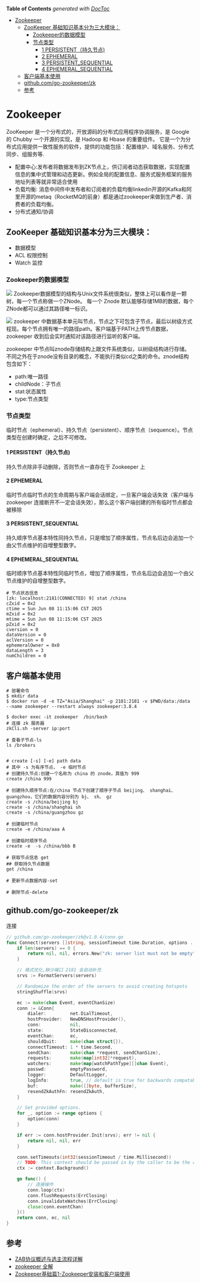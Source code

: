 <!-- START doctoc generated TOC please keep comment here to allow auto update -->
<!-- DON'T EDIT THIS SECTION, INSTEAD RE-RUN doctoc TO UPDATE -->
**Table of Contents**  *generated with [DocToc](https://github.com/thlorenz/doctoc)*

- [Zookeeper](#zookeeper)
  - [ZooKeeper 基础知识基本分为三大模块：](#zookeeper-%E5%9F%BA%E7%A1%80%E7%9F%A5%E8%AF%86%E5%9F%BA%E6%9C%AC%E5%88%86%E4%B8%BA%E4%B8%89%E5%A4%A7%E6%A8%A1%E5%9D%97)
    - [Zookeeper的数据模型](#zookeeper%E7%9A%84%E6%95%B0%E6%8D%AE%E6%A8%A1%E5%9E%8B)
    - [节点类型](#%E8%8A%82%E7%82%B9%E7%B1%BB%E5%9E%8B)
      - [1 PERSISTENT（持久节点)](#1-persistent%E6%8C%81%E4%B9%85%E8%8A%82%E7%82%B9)
      - [2 EPHEMERAL](#2-ephemeral)
      - [3 PERSISTENT_SEQUENTIAL](#3-persistent_sequential)
      - [4 EPHEMERAL_SEQUENTIAL](#4-ephemeral_sequential)
  - [客户端基本使用](#%E5%AE%A2%E6%88%B7%E7%AB%AF%E5%9F%BA%E6%9C%AC%E4%BD%BF%E7%94%A8)
  - [github.com/go-zookeeper/zk](#githubcomgo-zookeeperzk)
  - [参考](#%E5%8F%82%E8%80%83)

<!-- END doctoc generated TOC please keep comment here to allow auto update -->

# Zookeeper
ZooKeeper 是一个分布式的，开放源码的分布式应用程序协调服务，是 Google 的 Chubby 一个开源的实现，是 Hadoop 和 Hbase 的重要组件。
它是一个为分布式应用提供一致性服务的软件，提供的功能包括：配置维护、域名服务、分布式同步、组服务等.

- 配置中心:发布者将数据发布到ZK节点上，供订阅者动态获取数据，实现配置信息的集中式管理和动态更新。例如全局的配置信息、服务式服务框架的服务地址列表等就非常适合使用
- 负载均衡: 消息中间件中发布者和订阅者的负载均衡linkedin开源的Kafka和阿里开源的metaq（RocketMQ的前身）都是通过zookeeper来做到生产者、消费者的负载均衡。
- 分布式通知/协调





## ZooKeeper 基础知识基本分为三大模块：

- 数据模型
- ACL 权限控制
- Watch 监控

### Zookeeper的数据模型
![](.zookeeper_images/zookeeper_data_structure.png)
Zookeeper数据模型的结构与Unix文件系统很类似，整体上可以看作是一颗树，每一个节点称做一个ZNode。
每一个 Znode 默认能够存储1MB的数据，每个ZNode都可以通过其路径唯一标识。


![](.zookeeper_images/zookeeper_node.png)
zookeeper 中数据基本单元叫节点，节点之下可包含子节点，最后以树级方式程现。每个节点拥有唯一的路径path。客户端基于PATH上传节点数据，zookeeper 收到后会实时通知对该路径进行监听的客户端。

zookeeper 中节点叫znode存储结构上跟文件系统类似，以树级结构进行存储。不同之外在于znode没有目录的概念，不能执行类似cd之类的命令。znode结构包含如下：

- path:唯一路径
- childNode：子节点
- stat:状态属性
- type:节点类型

### 节点类型
临时节点（ephemeral）、持久节点（persistent）、顺序节点（sequence）。节点类型在创建时确定，之后不可修改。

#### 1 PERSISTENT（持久节点)

持久节点除非手动删除，否则节点一直存在于 Zookeeper 上

#### 2 EPHEMERAL
临时节点临时节点的生命周期与客户端会话绑定，一旦客户端会话失效（客户端与zookeeper 连接断开不一定会话失效），那么这个客户端创建的所有临时节点都会被移除


#### 3 PERSISTENT_SEQUENTIAL
持久顺序节点基本特性同持久节点，只是增加了顺序属性，节点名后边会追加一个由父节点维护的自增整型数字。

#### 4 EPHEMERAL_SEQUENTIAL
临时顺序节点基本特性同临时节点，增加了顺序属性，节点名后边会追加一个由父节点维护的自增整型数字。


```shell
# 节点状态信息
[zk: localhost:2181(CONNECTED) 9] stat /china
cZxid = 0x2
ctime = Sun Jun 08 11:15:06 CST 2025
mZxid = 0x2
mtime = Sun Jun 08 11:15:06 CST 2025
pZxid = 0x2
cversion = 0
dataVersion = 0
aclVersion = 0
ephemeralOwner = 0x0
dataLength = 3
numChildren = 0
```


## 客户端基本使用

```shell
# 部署命令
$ mkdir data
$ docker run -d -e TZ="Asia/Shanghai" -p 2181:2181 -v $PWD/data:/data --name zookeeper --restart always zookeeper:3.8.4
```

```shell
$ docker exec -it zookeeper  /bin/bash
# 连接 zk 服务器
zkCli.sh -server ip:port

# 查看子节点-ls
ls /brokers


# create [-s] [-e] path data   
# 其中 -s 为有序节点， -e 临时节点
# 创建持久节点:创建一个名称为 china 的 znode，其值为 999
create /china 999

# 创建持久顺序节点:在/china 节点下创建了顺序子节点 beijing、 shanghai、 guangzhou，它们的数据内容分别为 bj、 sh、 gz
create -s /china/beijing bj
create -s /china/shanghai sh
create -s /china/guangzhou gz

# 创建临时节点
create -e /china/aaa A

# 创建临时顺序节点
create -e  -s /china/bbb B

# 获取节点信息 get
## 获取持久节点数据
get /china

# 更新节点数据内容-set

# 删除节点-delete
```



## github.com/go-zookeeper/zk


连接
```go
// github.com/go-zookeeper/zk@v1.0.4/conn.go
func Connect(servers []string, sessionTimeout time.Duration, options ...connOption) (*Conn, <-chan Event, error) {
	if len(servers) == 0 {
		return nil, nil, errors.New("zk: server list must not be empty")
	}

	// 格式优化,缺少端口 2181 会自动补充
	srvs := FormatServers(servers)

	// Randomize the order of the servers to avoid creating hotspots
	stringShuffle(srvs)

	ec := make(chan Event, eventChanSize)
	conn := &Conn{
		dialer:         net.DialTimeout,
		hostProvider:   NewDNSHostProvider(),
		conn:           nil,
		state:          StateDisconnected,
		eventChan:      ec,
		shouldQuit:     make(chan struct{}),
		connectTimeout: 1 * time.Second,
		sendChan:       make(chan *request, sendChanSize),
		requests:       make(map[int32]*request),
		watchers:       make(map[watchPathType][]chan Event),
		passwd:         emptyPassword,
		logger:         DefaultLogger,
		logInfo:        true, // default is true for backwards compatability
		buf:            make([]byte, bufferSize),
		resendZkAuthFn: resendZkAuth,
	}

	// Set provided options.
	for _, option := range options {
		option(conn)
	}

	if err := conn.hostProvider.Init(srvs); err != nil {
		return nil, nil, err
	}

	conn.setTimeouts(int32(sessionTimeout / time.Millisecond))
	// TODO: This context should be passed in by the caller to be the connection lifecycle context.
	ctx := context.Background()

	go func() {
		// 连接操作
		conn.loop(ctx)
		conn.flushRequests(ErrClosing)
		conn.invalidateWatches(ErrClosing)
		close(conn.eventChan)
	}()
	return conn, ec, nil
}
```


## 参考

- [ZAB协议概述与选主流程详解](https://github.com/h2pl/JavaTutorial/blob/master/docs/distributed/practice/%E6%90%9E%E6%87%82%E5%88%86%E5%B8%83%E5%BC%8F%E6%8A%80%E6%9C%AF%EF%BC%9AZAB%E5%8D%8F%E8%AE%AE%E6%A6%82%E8%BF%B0%E4%B8%8E%E9%80%89%E4%B8%BB%E6%B5%81%E7%A8%8B%E8%AF%A6%E8%A7%A3.md)
- [zookeeper 全解](https://blog.csdn.net/General_zy/article/details/129233373)
- [Zookeeper基础篇1-Zookeeper安装和客户端使用](https://juejin.cn/post/7098311052831653919)
